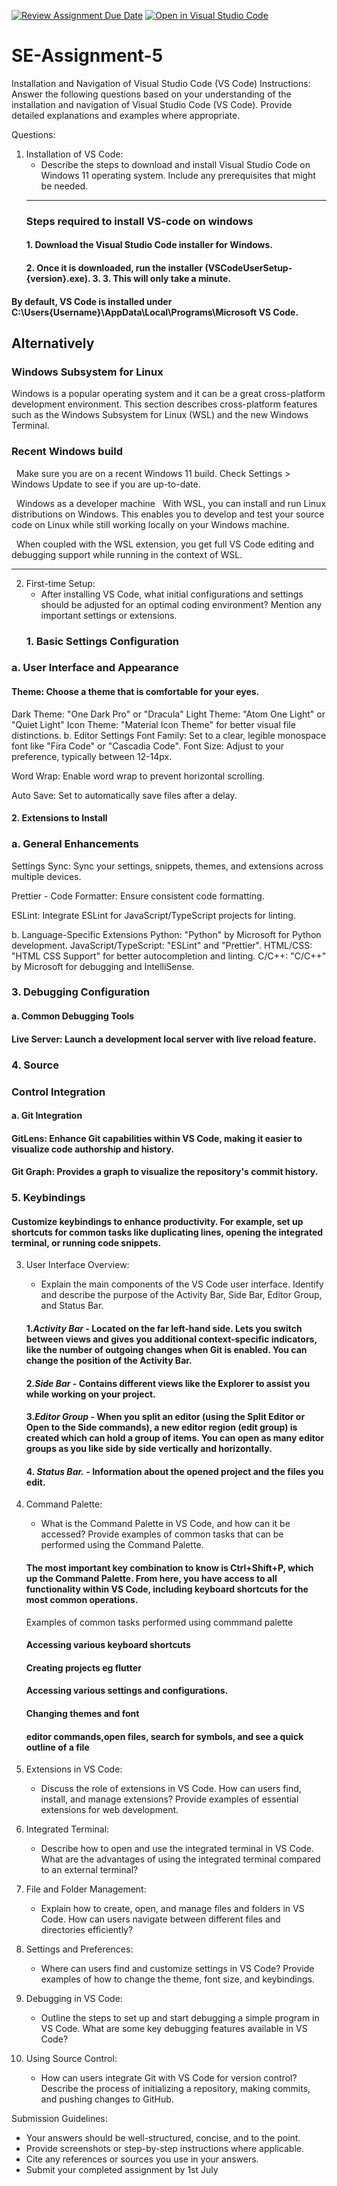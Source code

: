 [![Review Assignment Due Date](https://classroom.github.com/assets/deadline-readme-button-24ddc0f5d75046c5622901739e7c5dd533143b0c8e959d652212380cedb1ea36.svg)](https://classroom.github.com/a/XoLGRbHq)
[![Open in Visual Studio Code](https://classroom.github.com/assets/open-in-vscode-718a45dd9cf7e7f842a935f5ebbe5719a5e09af4491e668f4dbf3b35d5cca122.svg)](https://classroom.github.com/online_ide?assignment_repo_id=15255716&assignment_repo_type=AssignmentRepo)
# SE-Assignment-5
Installation and Navigation of Visual Studio Code (VS Code)
 Instructions:
Answer the following questions based on your understanding of the installation and navigation of Visual Studio Code (VS Code). Provide detailed explanations and examples where appropriate.

 Questions:

1. Installation of VS Code:
   - Describe the steps to download and install Visual Studio Code on Windows 11 operating system. Include any prerequisites that might be needed.
   ---
   ### Steps required to install VS-code on windows
    #### 1. Download the Visual Studio Code installer for Windows.
    #### 2. Once it is downloaded, run the installer (VSCodeUserSetup-{version}.exe). 3. 3. This will only take a minute.
#### By default, VS Code is installed under C:\Users\{Username}\AppData\Local\Programs\Microsoft VS Code.
## Alternatively

### Windows Subsystem for Linux
Windows is a popular operating system and it can be a great cross-platform development environment. This section describes cross-platform features such as the Windows Subsystem for Linux (WSL) and the new Windows Terminal.

### Recent Windows build
&nbsp;&nbsp;Make sure you are on a recent Windows 11 build. Check Settings > Windows Update to see if you are up-to-date.

&nbsp;&nbsp;Windows as a developer machine
&nbsp;&nbsp;With WSL, you can install and run Linux distributions on Windows. This enables you to develop and test your source code on Linux while still working locally on your Windows machine.

&nbsp;&nbsp;When coupled with the WSL extension, you get full VS Code editing and debugging support while running in the context of WSL.

---
2. First-time Setup:
   - After installing VS Code, what initial configurations and settings should be adjusted for an optimal coding environment? Mention any important settings or extensions.
   ### 1. Basic Settings Configuration
### a. User Interface and Appearance
#### Theme: Choose a theme that is comfortable for your eyes.
Dark Theme: "One Dark Pro" or "Dracula"
Light Theme: "Atom One Light" or "Quiet Light"
Icon Theme: "Material Icon Theme" for better visual file distinctions.
b. Editor Settings
Font Family: Set to a clear, legible monospace font like "Fira Code" or "Cascadia Code".
Font Size: Adjust to your preference, typically between 12-14px.

Word Wrap: Enable word wrap to prevent horizontal scrolling.

Auto Save: Set to automatically save files after a delay.

#### 2. Extensions to Install
### a. General Enhancements
Settings Sync: Sync your settings, snippets, themes, and extensions across multiple devices.

Prettier - Code Formatter: Ensure consistent code formatting.


ESLint: Integrate ESLint for JavaScript/TypeScript projects for linting.

b. Language-Specific Extensions
Python: "Python" by Microsoft for Python development.
JavaScript/TypeScript: "ESLint" and "Prettier".
HTML/CSS: "HTML CSS Support" for better autocompletion and linting.
C/C++: "C/C++" by Microsoft for debugging and IntelliSense.
### 3. Debugging Configuration
#### a. Common Debugging Tools

#### Live Server: Launch a development local server with live reload feature.
### 4. Source 
### Control Integration
#### a. Git Integration
#### GitLens: Enhance Git capabilities within VS Code, making it easier to visualize code authorship and history.
#### Git Graph: Provides a graph to visualize the repository's commit history.

### 5. Keybindings
#### Customize keybindings to enhance productivity. For example, set up shortcuts for common tasks like duplicating lines, opening the integrated terminal, or running code snippets.


3. User Interface Overview:
   - Explain the main components of the VS Code user interface. Identify and describe the purpose of the Activity Bar, Side Bar, Editor Group, and Status Bar.

   #### 1._Activity Bar_ - Located on the far left-hand side. Lets you switch between views and gives you additional context-specific indicators, like the number of outgoing changes when Git is enabled. You can change the position of the Activity Bar.

   #### 2._Side Bar_ -  Contains different views like the Explorer to assist you while working on your project.

   #### 3._Editor Group_ - When you split an editor (using the Split Editor or Open to the Side commands), a new editor region (edit group) is created which can hold a group of items. You can open as many editor groups as you like side by side vertically and horizontally.

   #### 4. _Status Bar._ -  Information about the opened project and the files you edit.

4. Command Palette:
   - What is the Command Palette in VS Code, and how can it be accessed? Provide examples of common tasks that can be performed using the Command Palette.

   #### The most important key combination to know is Ctrl+Shift+P, which  up the Command Palette. From here, you have access to all functionality within VS Code, including keyboard shortcuts for the most common operations.

   Examples of common tasks performed using commmand palette
   #### Accessing various keyboard shortcuts
   #### Creating projects eg flutter
   #### Accessing various settings and configurations.
   #### Changing themes and font
   #### editor commands,open files, search for symbols, and see a quick outline of a file


5. Extensions in VS Code:
   - Discuss the role of extensions in VS Code. How can users find, install, and manage extensions? Provide examples of essential extensions for web development.

6. Integrated Terminal:
   - Describe how to open and use the integrated terminal in VS Code. What are the advantages of using the integrated terminal compared to an external terminal?

7. File and Folder Management:
   - Explain how to create, open, and manage files and folders in VS Code. How can users navigate between different files and directories efficiently?

8. Settings and Preferences:
   - Where can users find and customize settings in VS Code? Provide examples of how to change the theme, font size, and keybindings.

9. Debugging in VS Code:
   - Outline the steps to set up and start debugging a simple program in VS Code. What are some key debugging features available in VS Code?

10. Using Source Control:
    - How can users integrate Git with VS Code for version control? Describe the process of initializing a repository, making commits, and pushing changes to GitHub.

 Submission Guidelines:
- Your answers should be well-structured, concise, and to the point.
- Provide screenshots or step-by-step instructions where applicable.
- Cite any references or sources you use in your answers.
- Submit your completed assignment by 1st July 

